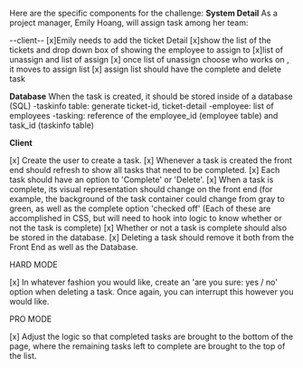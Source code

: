 Here are the specific components for the challenge:
**System Detail**
As a project manager, Emily Hoang, will assign task among her team:

--client--
[x]Emily needs to add the ticket Detail
[x]show the list of the tickets and drop down box of showing the employee to assign to
[x]list of unassign and list of assign
[x] once list of unassign choose who works on , it moves to assign list
[x] assign list should have the complete and delete task


**Database**
When the task is created, it should be stored inside of a database (SQL)
-taskinfo table: generate ticket-id, ticket-detail
-employee: list of employees
-tasking: reference of the employee_id (employee table) and task_id (taskinfo table)

**Client**

[x] Create the user to create a task.
[x] Whenever a task is created the front end should refresh to show all tasks that need to be completed.
[x] Each task should have an option to 'Complete' or 'Delete'.
[x] When a task is complete, its visual representation should change on the front end (for example, the background of the task container could change from gray to green, as well as the complete option 'checked off' (Each of these are accomplished in CSS, but will need to hook into logic to know whether or not the task is complete)
[x] Whether or not a task is complete should also be stored in the database.
[x] Deleting a task should remove it both from the Front End as well as the Database.


HARD MODE

[x] In whatever fashion you would like, create an 'are you sure: yes / no' option when deleting a task. Once again, you can interrupt this however you would like.

PRO MODE

[x] Adjust the logic so that completed tasks are brought to the bottom of the page, where the remaining tasks left to complete are brought to the top of the list.
